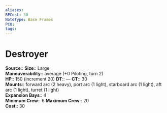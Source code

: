 ```yaml
---
aliases: 
BPCost: 30
NoteType: Base Frames
PCU: 
tags: 
---
```


# Destroyer

**Source**:: 
**Size**:: Large  
**Maneuverability**:: average (+0 Piloting, turn 2)  
**HP**:: 150 (increment 20)
**DT**:: —
**CT**:: 30  
**Mounts**:: forward arc (2 heavy), port arc (1 light), starboard arc (1 light), aft arc (1 light), turret (1 light)  
**Expansion Bays**:: 4  
**Minimum Crew**:: 6
**Maximum Crew**:: 20  
**Cost**:: 30

